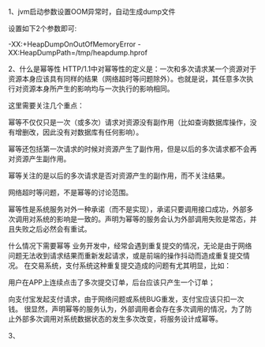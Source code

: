 1、jvm启动参数设置OOM异常时，自动生成dump文件

设置如下2个参数即可:

-XX:+HeapDumpOnOutOfMemoryError -XX:HeapDumpPath=/tmp/heapdump.hprof

2、什么是幂等性
  HTTP/1.1中对幂等性的定义是：一次和多次请求某一个资源对于资源本身应该具有同样的结果（网络超时等问题除外）。也就是说，其任意多次执行对资源本身所产生的影响均与一次执行的影响相同。
  
  这里需要关注几个重点：
  
  幂等不仅仅只是一次（或多次）请求对资源没有副作用（比如查询数据库操作，没有增删改，因此没有对数据库有任何影响）。
  
  幂等还包括第一次请求的时候对资源产生了副作用，但是以后的多次请求都不会再对资源产生副作用。
  
  幂等关注的是以后的多次请求是否对资源产生的副作用，而不关注结果。
  
  网络超时等问题，不是幂等的讨论范围。
  
  幂等性是系统服务对外一种承诺（而不是实现），承诺只要调用接口成功，外部多次调用对系统的影响是一致的。声明为幂等的服务会认为外部调用失败是常态，并且失败之后必然会有重试。
  
  什么情况下需要幂等
  业务开发中，经常会遇到重复提交的情况，无论是由于网络问题无法收到请求结果而重新发起请求，或是前端的操作抖动而造成重复提交情况。 在交易系统，支付系统这种重复提交造成的问题有尤其明显，比如：
  
  用户在APP上连续点击了多次提交订单，后台应该只产生一个订单；
  
  向支付宝发起支付请求，由于网络问题或系统BUG重发，支付宝应该只扣一次钱。 很显然，声明幂等的服务认为，外部调用者会存在多次调用的情况，为了防止外部多次调用对系统数据状态的发生多次改变，将服务设计成幂等。
  
3、  